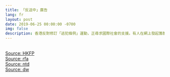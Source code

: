 ```yaml
---
title: 「反送中」廣告
lang: fr
layout: post
date: 2019-06-25 00:00:00 -0700
img: false
description: 香港反對修訂「逃犯條例」運動，正尋求國際社會的支援。有人在網上發起籌款，用作在海外刊登廣告，籌款於週二（25日）截止，共籌得逾500萬元。
---
```


<br>[Source: HKFP](https://www.hongkongfp.com/2019/06/25/hongkongers-raise-hk5m-front-page-newspaper-ads-urging-g20-action-extradition-crisis/)
<br>[Source: rfa](https://www.rfa.org/cantonese/news/htm/tw-video-06252019074047.html)
<br>[Source: ntd](https://www.ntdtv.com/b5/2019/06/25/a102608828.html)
<br>[Source: dw](https://www.dw.com/zh/%E4%B8%BA%E5%9C%A8%E5%9B%BD%E9%99%85%E6%8A%A5%E7%AB%A0%E7%99%BB%E5%B9%BF%E5%91%8A-%E6%B8%AF%E6%B4%BB%E5%8A%A8%E4%BA%BA%E5%A3%AB%E4%BC%97%E7%AD%B9500%E4%B8%87%E6%B8%AF%E5%B8%81/a-49350494)